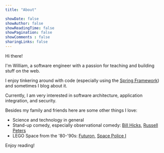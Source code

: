 ```yaml
---
title: "About"

showDate: false
showAuthor: false
showReadingTime: false
showPagination: false
showComments : false
sharingLinks: false
---
```


Hi there!

I'm William, a software engineer with a passion for teaching and building stuff on the web.

I enjoy tinkering around with code (especially using the [Spring Framework](https://spring.io/)) and sometimes I blog about it.

Currently, I am very interested in software architecture, application integration, and security.

Besides my family and friends here are some other things I love:

* Science and technology in general
* Stand-up comedy, especially observational comedy: [Bill Hicks](https://en.wikipedia.org/wiki/Bill_Hicks), [Russell Peters](https://en.wikipedia.org/wiki/Russell_Peters)
* LEGO Space from the '80-'90s: [Futuron](https://www.bricklink.com/catalogList.asp?catType=S&catString=34.303), [Space Police I](https://www.bricklink.com/catalogList.asp?catType=S&catString=34.308)

Enjoy reading!
